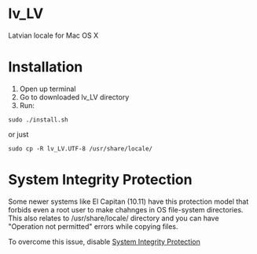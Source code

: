 # lv_LV
Latvian locale for Mac OS X

# Installation

1. Open up terminal
2. Go to downloaded lv_LV directory
3. Run:

```
sudo ./install.sh
```

or just

```
sudo cp -R lv_LV.UTF-8 /usr/share/locale/
```

# System Integrity Protection

Some newer systems like El Capitan (10.11) have this protection model that forbids even a root user to make chahnges in OS file-system directories. This also relates to /usr/share/locale/ directory and you can have "Operation not permitted" errors while copying files.

To overcome this issue, disable [System Integrity Protection](https://developer.apple.com/library/mac/documentation/Security/Conceptual/System_Integrity_Protection_Guide/ConfiguringSystemIntegrityProtection/ConfiguringSystemIntegrityProtection.html)

